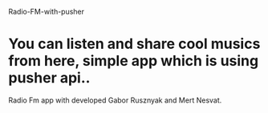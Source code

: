 Radio-FM-with-pusher

You can listen and share cool musics from here, simple app which is using pusher api..
====================

Radio Fm app with developed Gabor Rusznyak and Mert Nesvat.

